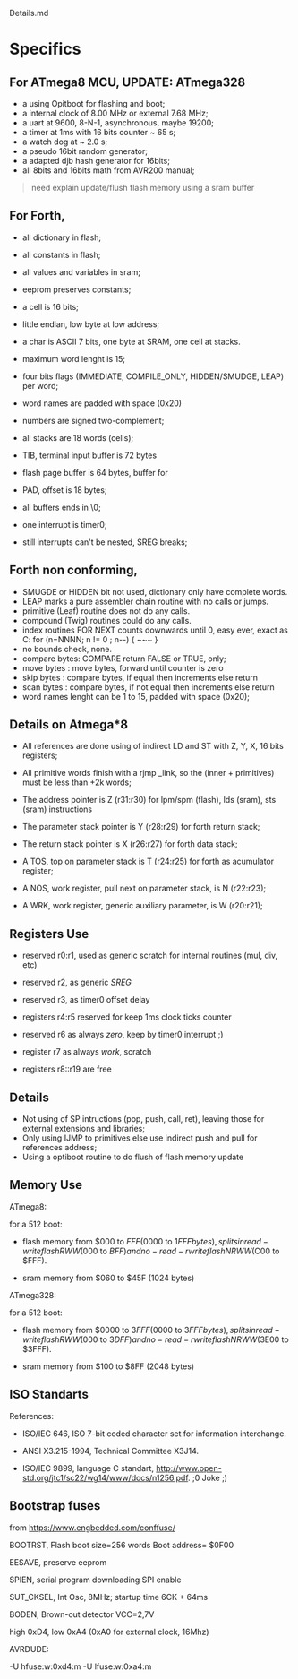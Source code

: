 Details.md

# Specifics

## For ATmega8 MCU,  UPDATE: ATmega328

- a using Opitboot for flashing and boot;
- a internal clock of 8.00 MHz or external 7.68 MHz;
- a uart at 9600, 8-N-1, asynchronous, maybe 19200;
- a timer at 1ms with 16 bits counter  ~ 65 s;
- a watch dog at ~ 2.0 s;
- a pseudo 16bit random generator; 
- a adapted djb hash generator for 16bits;
- all 8bits and 16bits math from AVR200 manual;
    
> need explain update/flush flash memory using a sram buffer

## For Forth,

- all dictionary in flash;
- all constants in flash;
- all values and variables in sram;
- eeprom preserves constants;
- a cell is 16 bits;
- little endian, low byte at low address;
- a char is ASCII 7 bits, one byte at SRAM, one cell at stacks.
- maximum word lenght is 15;
- four bits flags (IMMEDIATE, COMPILE_ONLY, HIDDEN/SMUDGE, LEAP) per word;

- word names are padded with space (0x20)
- numbers are signed two-complement;
- all stacks are 18 words (cells);
- TIB, terminal input buffer is 72 bytes
- flash page buffer is 64 bytes, buffer for
- PAD, offset is 18 bytes;
- all buffers ends in \0;
- one interrupt is timer0;
- still interrupts can't be nested, SREG breaks;
  
## Forth non conforming,

- SMUGDE or HIDDEN bit not used, dictionary only have complete words.
- LEAP marks a pure assembler chain routine with no calls or jumps.
- primitive (Leaf) routine does not do any calls. 
- compound (Twig) routines could do any calls.
- index routines FOR NEXT counts downwards until 0, easy ever, exact as C: for (n=NNNN; n != 0 ; n--) { ~~~ }
- no bounds check, none.
- compare bytes: COMPARE return FALSE or TRUE, only;
- move bytes : move bytes, forward until counter is zero
- skip bytes : compare bytes, if equal then increments else return
- scan bytes : compare bytes, if not equal then increments else return
- word names lenght can be 1 to 15, padded with space (0x20);

## Details on Atmega*8
    
- All references are done using of indirect LD and ST with Z, Y, X, 16 bits registers;   
- All primitive words finish with a rjmp _link, so the (inner + primitives) must be less than +2k words;
- The address pointer is Z (r31:r30) for lpm/spm (flash), lds (sram), sts (sram) instructions

- The parameter stack pointer is Y (r28:r29) for forth return stack;
- The return stack pointer is X (r26:r27) for forth data stack;
- A TOS, top on parameter stack is T (r24:r25) for forth as acumulator register;
- A NOS, work register, pull next on parameter stack, is N (r22:r23);
- A WRK, work register, generic auxiliary parameter,  is W (r20:r21);

## Registers Use

- reserved r0:r1, used as generic scratch for internal routines (mul, div, etc)
- reserved r2, as generic _SREG_ 
- reserved r3, as timer0 offset delay
- registers r4:r5 reserved for keep 1ms clock ticks counter

- reserved r6 as always _zero_, keep by timer0 interrupt ;)
- register r7 as always _work_, scratch

- registers r8::r19 are free

## Details

- Not using of SP intructions (pop, push, call, ret), leaving those for external extensions and libraries;
- Only using IJMP to primitives else use indirect push and pull for references address;
- Using a optiboot routine to do flush of flash memory update

## Memory Use

ATmega8:

for a 512 boot:

- flash memory from $000 to $FFF ($0000 to $1FFF bytes), splits in read-write flash RWW($000 to $BFF) and no-read-rwrite flash NRWW($C00 to $FFF).

- sram memory from $060 to $45F (1024 bytes)

ATmega328:
        
for a 512 boot:
        
- flash memory from $0000 to $3FFF ($0000 to $3FFF bytes), splits in read-write flash RWW($000 to $3DFF) and no-read-rwrite flash NRWW($3E00 to $3FFF).

- sram memory from $100 to $8FF (2048 bytes)

## ISO Standarts

References:

- ISO/IEC 646, ISO 7-bit coded character set for information interchange.

- ANSI X3.215-1994, Technical Committee X3J14.

- ISO/IEC 9899, language C standart, http://www.open-std.org/jtc1/sc22/wg14/www/docs/n1256.pdf. ;0 Joke ;)

## Bootstrap fuses

from https://www.engbedded.com/conffuse/

BOOTRST, Flash boot size=256 words Boot address= $0F00

EESAVE, preserve eeprom

SPIEN, serial program downloading SPI enable

SUT_CKSEL, Int Osc, 8MHz; startup time 6CK + 64ms

BODEN, Brown-out detector VCC=2,7V

high 0xD4, low  0xA4 (0xA0 for external clock, 16Mhz)

AVRDUDE:

-U hfuse:w:0xd4:m -U lfuse:w:0xa4:m

